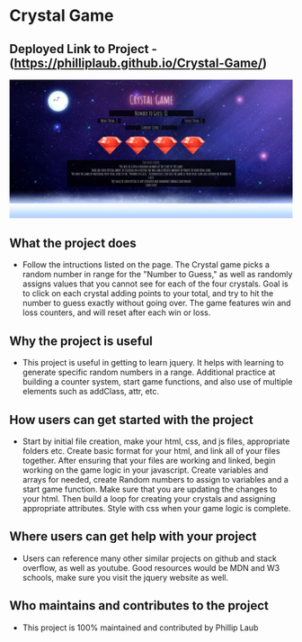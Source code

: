 # Crystal Game

## Deployed Link to Project - (https://philliplaub.github.io/Crystal-Game/)

![Game Screenshot](./assets/images/crystal_screenshot.png)

## What the project does
* Follow the intructions listed on the page. The Crystal game picks a random number in range for the "Number to Guess," as well as randomly assigns values that you cannot see for each of the four crystals. Goal is to click on each crystal adding points to your total, and try to hit the number to guess exactly without going over. The game features win and loss counters, and will reset after each win or loss.

## Why the project is useful

* This project is useful in getting to learn jquery. It helps with learning to generate specific random numbers in a range. Additional practice at building a counter system, start game functions, and also use of multiple elements such as addClass, attr, etc.

## How users can get started with the project

* Start by initial file creation, make your html, css, and js files, appropriate folders etc. Create basic format for your html, and link all of your files together. After ensuring that your files are working and linked, begin working on the game logic in your javascript. Create variables and arrays for needed, create Random numbers to assign to variables and a start game function. Make sure that you are updating the changes to your html. Then build a loop for creating your crystals and assigning appropriate attributes. Style with css when your game logic is complete.

## Where users can get help with your project

* Users can reference many other similar projects on github and stack overflow, as well as youtube. Good resources would be MDN and W3 schools, make sure you visit the jquery website as well. 

## Who maintains and contributes to the project

* This project is 100% maintained and contributed by Phillip Laub
